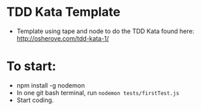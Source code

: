 # TDD Kata Template
- Template using tape and node to do the TDD Kata found here: http://osherove.com/tdd-kata-1/

# To start:
- npm install -g nodemon
- In one git bash terminal, run `nodemon tests/firstTest.js`
- Start coding.